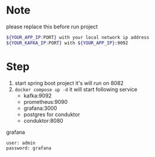 # Note
please replace this before run project
```sh
${YOUR_APP_IP:PORT} with your local network ip address
${YOUR_KAFKA_IP:PORT} with ${YOUR_APP_IP}:9092
```

# Step

1. start spring boot project it's will run on 8082
2. `docker compose up -d` it will start following service
    - kafka:9092
    - prometheus:9090
    - grafana:3000
    - postgres for conduktor
    - conduktor:8080

grafana
```
user: admin
password: grafana
```






